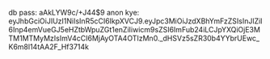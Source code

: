 db pass: aAkLYW9c/+J44$9
anon kye: eyJhbGciOiJIUzI1NiIsInR5cCI6IkpXVCJ9.eyJpc3MiOiJzdXBhYmFzZSIsInJlZiI6Inp4emVueGJ5eHZtbWpuZGt1enZiIiwicm9sZSI6ImFub24iLCJpYXQiOjE3MTM1MTMyMzIsImV4cCI6MjAyOTA4OTIzMn0._dHSVz5sZR30b4YYbrUEwc_K6m8l14tAA2F_Hf3714k